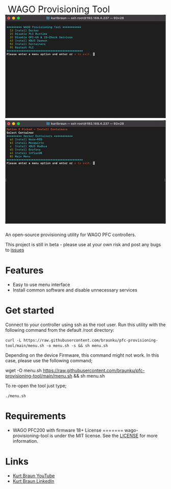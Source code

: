 <h1 style="font-weight:normal">
  &nbsp;WAGO Provisioning Tool&nbsp;
  <a href="provisioning gif"><img src=wago-provisioning-tool.png></a>
  <a href="docker gif"><img src=docker-menu.png></a>
</h1>

An open-source provisioning utility for WAGO PFC controllers.

This project is still in beta - please use at your own risk and post any bugs to [issues](https://https://github.com/braunku/pfc-provisioning-tool/issues)
<br>

Features
========
* Easy to use menu interface
* Install common software and disable unnecessary services

Get started
===========
Connect to your controller using ssh as the root user.  Run this utility  with the following command from the default /root directory:

`curl -L https://raw.githubusercontent.com/braunku/pfc-provisioning-tool/main/menu.sh -o menu.sh -s && sh menu.sh`

Depending on the device Firmware, this command might not work.  In this case, please use the following command;

wget -O menu.sh https://raw.githubusercontent.com/braunku/pfc-provisioning-tool/main/menu.sh && sh menu.sh

To re-open the tool just type;

`./menu.sh`

Requirements
============
* WAGO PFC200 with firmware 18+
License
=======
wago-provisioning-tool is under the MIT license. See the [LICENSE](https://github.com/braunku/wago-provisioning-tool/blob/main/LICENSE.md) for more information.

Links
=====
* [Kurt Braun YouTube](https://www.youtube.com/channel/WAGOKurt)
* [Kurt Braun LinkedIn](https://www.linkedin.com/in/wago-kurt-braun/)
